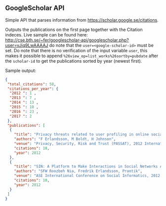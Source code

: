GoogleScholar API
-----------------

Simple API that parses information from https://scholar.google.se/citations. 

Outputs the publications on the first page together with the Citation indeces. Live sample can be found here: http://cse.bth.se/~fer/googlescholar-api/googlescholar.php?user=vJjq9LwAAAAJ do note that the `user=<google-scholar-id>` must be set. Do note that there is no verification of the input variable `user`, this makes it possible to append `%26view_op=list_works%26sortby=pubdate` after the `scholar-id` to get the publications sorted by year (newest first).

Sample output:

```json
{
 "total_citations": 58,
 "citations_per_year": {
  "2012 ": 1 ,
  "2013 ": 7 ,
  "2014 ": 13 ,
  "2015 ": 10 ,
  "2016 ": 23 ,
  "2017 ": 2 
 },
 "publications": [
  {
    "title": "Privacy threats related to user profiling in online social networks",
    "authors": "F Erlandsson, M Boldt, H Johnson",
    "venue": "Privacy, Security, Risk and Trust (PASSAT), 2012 International Conference on ..., 2012 ",
    "citations": 18,
    "year": 2012 
  },
  {
    "title": "SIN: A Platform to Make Interactions in Social Networks Accessible",
    "authors": "SFW Roozbeh Nia, Fredrik Erlandsson, Prantik",
    "venue": "ASE International Conference on Social Informatics, 2012 ",
    "citations": 10,
    "year": 2012
  }
 ]
}
```
  
